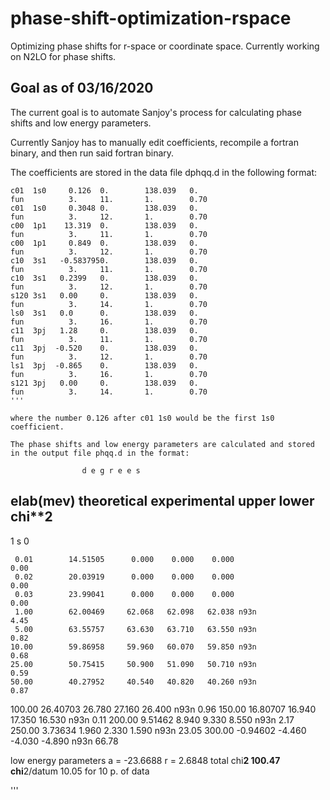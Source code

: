 # phase-shift-optimization-rspace
Optimizing phase shifts for r-space or coordinate space. Currently working on N2LO for phase shifts.

## Goal as of 03/16/2020

The current goal is to automate Sanjoy's process for calculating phase shifts and low energy parameters.

Currently Sanjoy has to manually edit coefficients, recompile a fortran binary, and then run said fortran binary.

The coefficients are stored in the data file dphqq.d in the following format:

```
c01  1s0     0.126  0.        138.039   0.
fun          3.     11.       1.        0.70
c01  1s0     0.3048 0.        138.039   0.
fun          3.     12.       1.        0.70
c00  1p1    13.319  0.        138.039   0.
fun          3.     11.       1.        0.70
c00  1p1     0.849  0.        138.039   0.
fun          3.     12.       1.        0.70
c10  3s1   -0.5837950.        138.039   0.
fun          3.     11.       1.        0.70
c10  3s1   0.2399   0.        138.039   0.
fun          3.     12.       1.        0.70
s120 3s1   0.00     0.        138.039   0.
fun          3.     14.       1.        0.70
ls0  3s1   0.0      0.        138.039   0.
fun          3.     16.       1.        0.70
c11  3pj   1.28     0.        138.039   0.
fun          3.     11.       1.        0.70
c11  3pj  -0.520    0.        138.039   0.
fun          3.     12.       1.        0.70
ls1  3pj  -0.865    0.        138.039   0.
fun          3.     16.       1.        0.70
s121 3pj   0.00     0.        138.039   0.
fun          3.     14.       1.        0.70
'''

where the number 0.126 after c01 1s0 would be the first 1s0 coefficient.

The phase shifts and low energy parameters are calculated and stored in the output file phqq.d in the format:

```
                    d e g r e e s
 elab(mev)    theoretical  experimental  upper   lower               chi**2
 --------------------------------------------------------------------------


  1 s 0       

     0.01        14.51505      0.000    0.000    0.000                 0.00
     0.02        20.03919      0.000    0.000    0.000                 0.00
     0.03        23.99041      0.000    0.000    0.000                 0.00
     1.00        62.00469     62.068   62.098   62.038 n93n            4.45
     5.00        63.55757     63.630   63.710   63.550 n93n            0.82
    10.00        59.86958     59.960   60.070   59.850 n93n            0.68
    25.00        50.75415     50.900   51.090   50.710 n93n            0.59
    50.00        40.27952     40.540   40.820   40.260 n93n            0.87
   100.00        26.40703     26.780   27.160   26.400 n93n            0.96
   150.00        16.80707     16.940   17.350   16.530 n93n            0.11
   200.00         9.51462      8.940    9.330    8.550 n93n            2.17
   250.00         3.73634      1.960    2.330    1.590 n93n           23.05
   300.00        -0.94602     -4.460   -4.030   -4.890 n93n           66.78
 
 low energy parameters    a  =  -23.6688    r  =    2.6848
                                                  total chi**2       100.47
                                                  chi**2/datum        10.05
                                                  for   10 p. of data

'''
